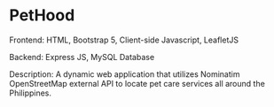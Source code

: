 # PetHood

Frontend: HTML, Bootstrap 5, Client-side Javascript, LeafletJS

Backend: Express JS, MySQL Database

Description:
A dynamic web application that utilizes Nominatim OpenStreetMap external API to locate pet care services all around the Philippines.
